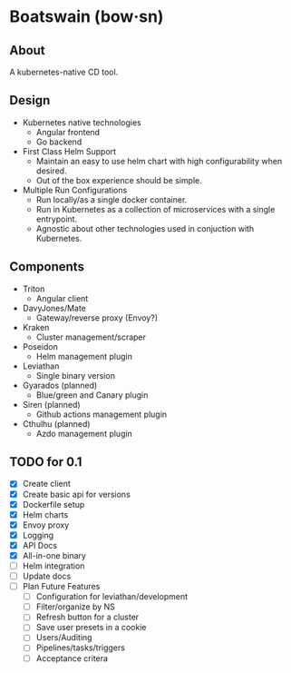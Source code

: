 # Boatswain (bow·sn)

## About
A kubernetes-native CD tool.

## Design
* Kubernetes native technologies
  * Angular frontend
  * Go backend
* First Class Helm Support
  * Maintain an easy to use helm chart with high configurability when desired.
  * Out of the box experience should be simple.
* Multiple Run Configurations
  * Run locally/as a single docker container.
  * Run in Kubernetes as a collection of microservices with a single entrypoint.
  * Agnostic about other technologies used in conjuction with Kubernetes.

## Components
* Triton
  * Angular client
* DavyJones/Mate
  * Gateway/reverse proxy (Envoy?)
* Kraken
  * Cluster management/scraper
* Poseidon
  * Helm management plugin
* Leviathan
  * Single binary version
* Gyarados (planned)
  * Blue/green and Canary plugin
* Siren (planned)
  * Github actions management plugin
* Cthulhu (planned)
  * Azdo management plugin

## TODO for 0.1
- [x] Create client
- [x] Create basic api for versions
- [x] Dockerfile setup
- [x] Helm charts
- [x] Envoy proxy
- [x] Logging
- [x] API Docs
- [x] All-in-one binary
- [ ] Helm integration
- [ ] Update docs
- [ ] Plan Future Features
  - [ ] Configuration for leviathan/development
  - [ ] Filter/organize by NS
  - [ ] Refresh button for a cluster
  - [ ] Save user presets in a cookie
  - [ ] Users/Auditing
  - [ ] Pipelines/tasks/triggers
  - [ ] Acceptance critera
